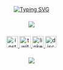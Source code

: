 <div align="center">
  
  [![Typing SVG](https://readme-typing-svg.demolab.com?font=Fira+Code&size=30&pause=1000&color=1FF777&center=true&vCenter=true&random=false&width=435&lines=Hi!+Im+Victor+Boaventura)](https://git.io/typing-svg)

</div>

###

<p align="center">
  <a href="https://skillicons.dev">
    <img src="https://skillicons.dev/icons?i=git,github,gitlab,githubactions,docker,postman,cypress,jenkins,unity,mysql,cs,cpp,java,python,js,ts,html,css&perline=9" />
  </a>
</p>

###

<div align="center">
  <a href="https://www.instagram.com/bsmvictor/" target="_blank"> 
  <img src="https://img.shields.io/static/v1?message=Instagram&logo=instagram&label=&color=E4405F&logoColor=white&labelColor=&style=for-the-badge" height="30" alt="instagram logo"  />
  </a>
  
  <a href="https://www.twitch.tv/victorbvtsm" target="_blank"> 
  <img src="https://img.shields.io/static/v1?message=Twitch&logo=twitch&label=&color=9146FF&logoColor=white&labelColor=&style=for-the-badge" height="30" alt="twitch logo"  />
  </a>

  <a href="https://www.linkedin.com/in/victorboaventura/" target="_blank"> 
  <img src="https://img.shields.io/static/v1?message=LinkedIn&logo=linkedin&label=&color=0077B5&logoColor=white&labelColor=&style=for-the-badge" height="30" alt="linkedin logo"  />
  </a>
  
  <a href="https://discord.com/bsmvictor" target="_blank">
  <img src="https://img.shields.io/static/v1?message=Discord&logo=discord&label=&color=7289DA&logoColor=white&labelColor=&style=for-the-badge" height="30" alt="discord logo"  />
  </a>
</div>

###
<div align="center">

<img src="https://spotify-recently-played-readme.vercel.app/api?user=12145924898&count=3&width=500" />
  
</div>
